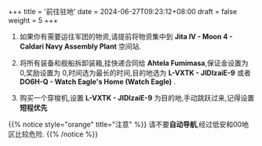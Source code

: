 +++
title = '前往驻地'
date = 2024-06-27T09:23:12+08:00
draft = false
weight = 5
+++

1. 如果你有需要运往军团的物资,请提前将物资集中到 **Jita IV - Moon 4 - Caldari Navy Assembly Plant** 空间站.

2. 将所有装备和舰船拆卸装箱,挂快递合同给 **Ahtela Fumimasa**,保证金设置为 0,奖励设置为 0,时间选为最长的时间,目的地选为 **L-VXTK - JIDIzaiE-9** 或者 **DO6H-Q - Watch Eagle's Home (Watch Eagle)** .

3. 购买一个穿梭机,设置 **L-VXTK - JIDIzaiE-9** 为目的地,手动跳跃过来,记得设置 **短程优先**

{{% notice style="orange" title="注意" %}}
请不要**自动导航**,经过低安和00地区比较危险.
{{% /notice %}}